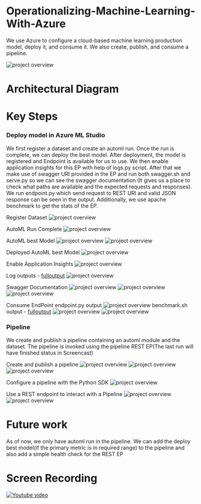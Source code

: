 # Operationalizing-Machine-Learning-With-Azure

<p>We use Azure to configure a cloud-based machine learning production model, deploy it, and consume it. We also create, publish, and consume a pipeline.</p>

<img alt="project overview" src="https://github.com/GowthamiWudaru/Operationalizing-Machine-Learning-With-Azure/blob/main/images_for_readme/projectoverview.png">

# Architectural Diagram

# Key Steps

<h3>Deploy model in Azure ML Studio</h3>
<p> We first register a dataset and create an automl run. Once the run is complete, we can deploy the best model. After deployment, the model is registered and Endpoint is available for us to use. We then enable application insights for this EP with help of logs.py script. After that we make use of swagger URI provided in the EP and run both swagger.sh and serve.py so we can see the swagger documentation (It gives us a place to check what paths are available and the expected requests and responses). We run endpoint.py which send request to REST URI and valid JSON response can be seen in the output. Additionally, we use apache benchmark to get the stats of the EP.
  
Register Dataset
<img alt="project overview" src="https://github.com/GowthamiWudaru/Operationalizing-Machine-Learning-With-Azure/blob/main/images_for_readme/dataset.png">

AutoML Run Complete
<img alt="project overview" src="https://github.com/GowthamiWudaru/Operationalizing-Machine-Learning-With-Azure/blob/main/images_for_readme/automl-completed.png">

AutoML best Model
<img alt="project overview" src="https://github.com/GowthamiWudaru/Operationalizing-Machine-Learning-With-Azure/blob/main/images_for_readme/bestmodel.png">
<img alt="project overview" src="https://github.com/GowthamiWudaru/Operationalizing-Machine-Learning-With-Azure/blob/main/images_for_readme/votingEnsemble.png">

Deployed AutoML best Model
<img alt="project overview" src="https://github.com/GowthamiWudaru/Operationalizing-Machine-Learning-With-Azure/blob/main/images_for_readme/automlbestModeldeployed.png">

Enable Application Insights
<img alt="project overview" src="https://github.com/GowthamiWudaru/Operationalizing-Machine-Learning-With-Azure/blob/main/images_for_readme/ApplicationInsightsEnabled.png">

Log outputs - <a target="_blank" href="https://github.com/GowthamiWudaru/Operationalizing-Machine-Learning-With-Azure/blob/main/images_for_readme/logsOutput.txt" >fulloutput</a>
<img alt="project overview" src="https://github.com/GowthamiWudaru/Operationalizing-Machine-Learning-With-Azure/blob/main/images_for_readme/logsOuput.png">

Swagger Documentation
<img alt="project overview" src="https://github.com/GowthamiWudaru/Operationalizing-Machine-Learning-With-Azure/blob/main/images_for_readme/swaggerRuns.png">
<img alt="project overview" src="https://github.com/GowthamiWudaru/Operationalizing-Machine-Learning-With-Azure/blob/main/images_for_readme/swagger2methods.png">
<img alt="project overview" src="https://github.com/GowthamiWudaru/Operationalizing-Machine-Learning-With-Azure/blob/main/images_for_readme/simplehealthtestresponse.png">

Consume EndPoint
endpoint.py output
<img alt="project overview" src="https://github.com/GowthamiWudaru/Operationalizing-Machine-Learning-With-Azure/blob/main/images_for_readme/endpointOutput.png">
benchmark.sh output - <a target="_blank" href="https://github.com/GowthamiWudaru/Operationalizing-Machine-Learning-With-Azure/blob/main/images_for_readme/benchmark%20output.txt" >fulloutput</a>
<img alt="project overview" src="https://github.com/GowthamiWudaru/Operationalizing-Machine-Learning-With-Azure/blob/main/images_for_readme/benchmarkoutput1.png">
<img alt="project overview" src="https://github.com/GowthamiWudaru/Operationalizing-Machine-Learning-With-Azure/blob/main/images_for_readme/benchmarkoutput2.png">

<h3>Pipeline</h3>
<p>We create and publish a pipeline containing an automl module and the dataset. The pipeline is invoked using the pipeline REST EP(The last run will have finished status in Screencast)</p>

Create and publish a pipeline
<img alt="project overview" src="https://github.com/GowthamiWudaru/Operationalizing-Machine-Learning-With-Azure/blob/main/images_for_readme/pipelineEP.png">
<img alt="project overview" src="https://github.com/GowthamiWudaru/Operationalizing-Machine-Learning-With-Azure/blob/main/images_for_readme/bankmarketingDatasetWithAutomlModule.png">
<img alt="project overview" src="https://github.com/GowthamiWudaru/Operationalizing-Machine-Learning-With-Azure/blob/main/images_for_readme/publishedpipelineoverview.png">

Configure a pipeline with the Python SDK
<img alt="project overview" src="https://github.com/GowthamiWudaru/Operationalizing-Machine-Learning-With-Azure/blob/main/images_for_readme/stepRunsInJupyterNotebook.png">

Use a REST endpoint to interact with a Pipeline
<img alt="project overview" src="https://github.com/GowthamiWudaru/Operationalizing-Machine-Learning-With-Azure/blob/main/images_for_readme/pipelineEPrunning.png">
<img alt="project overview" src="https://github.com/GowthamiWudaru/Operationalizing-Machine-Learning-With-Azure/blob/main/images_for_readme/pipelineRestEPrun.png">

# Future work

<p>As of now, we only have automl run in the pipeline. We can add the deploy best model(if the primary metric is in required range) to the pipeline and also add a simple health check for the REST EP</p>

# Screen Recording

[![Youtube video](https://img.youtube.com/vi/-51AFtFoShg/0.jpg)](https://www.youtube.com/watch?v=-51AFtFoShg)

